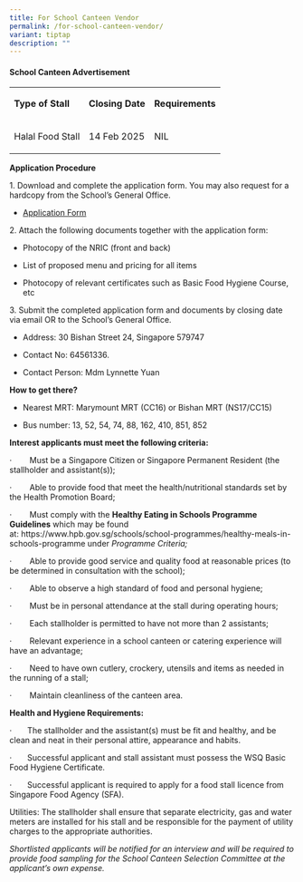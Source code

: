 ```yaml
---
title: For School Canteen Vendor
permalink: /for-school-canteen-vendor/
variant: tiptap
description: ""
---
```

<h4><strong>School Canteen Advertisement</strong></h4>
<table style="minWidth: 75px">
<colgroup>
<col>
<col>
<col>
</colgroup>
<tbody>
<tr>
<td rowspan="1" colspan="1">
<p><strong>Type of Stall</strong>
</p>
</td>
<td rowspan="1" colspan="1">
<p><strong>Closing Date</strong>
</p>
</td>
<td rowspan="1" colspan="1">
<p><strong>Requirements</strong>
</p>
</td>
</tr>
<tr>
<td rowspan="1" colspan="1">
<p>Halal Food Stall</p>
</td>
<td rowspan="1" colspan="1">
<p>14 Feb 2025</p>
</td>
<td rowspan="1" colspan="1">
<p>NIL</p>
</td>
</tr>
</tbody>
</table>
<p><strong>Application Procedure</strong>
</p>
<p>1. Download and complete the application form. You may also request for
a hardcopy from the School’s General Office.</p>
<ul data-tight="true" class="tight">
<li>
<p><a href="/files/Application_for_Canteen_Stall_FormBF7.pdf" rel="noopener nofollow" target="_blank">Application Form</a>
</p>
</li>
</ul>
<p>2. Attach the following documents together with the application form:</p>
<ul data-tight="true" class="tight">
<li>
<p>Photocopy of the NRIC (front and back)</p>
</li>
<li>
<p>List of proposed menu and pricing for all items</p>
</li>
<li>
<p>Photocopy of relevant certificates such as Basic Food Hygiene Course,
etc</p>
</li>
</ul>
<p>3. Submit the completed application form and documents by closing date
via email OR to the School’s General Office.</p>
<ul data-tight="true" class="tight">
<li>
<p>Address: 30 Bishan Street 24, Singapore 579747</p>
</li>
<li>
<p>Contact No: 64561336.</p>
</li>
<li>
<p>Contact Person: Mdm Lynnette Yuan</p>
</li>
</ul>
<p><strong>How to get there?</strong>
</p>
<ul data-tight="true" class="tight">
<li>
<p>Nearest MRT: Marymount MRT (CC16) or Bishan MRT (NS17/CC15)</p>
</li>
<li>
<p>Bus number: 13, 52, 54, 74, 88, 162, 410, 851, 852</p>
</li>
</ul>
<p><strong>Interest applicants must meet the following criteria:</strong>
</p>
<p>·&nbsp;&nbsp;&nbsp;&nbsp;&nbsp;&nbsp;&nbsp; Must be a Singapore Citizen
or Singapore Permanent Resident (the stallholder and assistant(s));</p>
<p>·&nbsp;&nbsp;&nbsp;&nbsp;&nbsp;&nbsp;&nbsp; Able to provide food that
meet the health/nutritional standards set by the Health Promotion Board;</p>
<p>·&nbsp;&nbsp;&nbsp;&nbsp;&nbsp;&nbsp;&nbsp; Must comply with the&nbsp;<strong>Healthy Eating in Schools Programme Guidelines</strong>&nbsp;which
may be found at:&nbsp;<a rel="noopener noreferrer nofollow" target="_blank">https://www.hpb.gov.sg/schools/school-programmes/healthy-meals-in-schools-programme</a>&nbsp;under&nbsp;<em>Programme Criteria;</em>
</p>
<p>·&nbsp;&nbsp;&nbsp;&nbsp;&nbsp;&nbsp;&nbsp; Able to provide good service
and quality food at reasonable prices (to be determined in consultation
with the school);</p>
<p>·&nbsp;&nbsp;&nbsp;&nbsp;&nbsp;&nbsp;&nbsp; Able to observe a high standard
of food and personal hygiene;</p>
<p>·&nbsp;&nbsp;&nbsp;&nbsp;&nbsp;&nbsp;&nbsp; Must be in personal attendance
at the stall during operating hours;</p>
<p>·&nbsp;&nbsp;&nbsp;&nbsp;&nbsp;&nbsp;&nbsp; Each stallholder is permitted
to have not more than 2 assistants;</p>
<p>·&nbsp;&nbsp;&nbsp;&nbsp;&nbsp;&nbsp;&nbsp; Relevant experience in a school
canteen or catering experience will have an advantage;</p>
<p>·&nbsp;&nbsp;&nbsp;&nbsp;&nbsp;&nbsp;&nbsp; Need to have own cutlery,
crockery, utensils and items as needed in the running of a stall;</p>
<p>·&nbsp;&nbsp;&nbsp;&nbsp;&nbsp;&nbsp;&nbsp; Maintain cleanliness of the
canteen area.</p>
<p><strong>Health and Hygiene Requirements:</strong>
</p>
<p>·&nbsp;&nbsp;&nbsp;&nbsp;&nbsp;&nbsp; The stallholder and the assistant(s)
must be fit and healthy, and be clean and neat in their personal attire,
appearance and habits.</p>
<p>·&nbsp;&nbsp;&nbsp;&nbsp;&nbsp;&nbsp; Successful applicant and stall assistant
must possess the WSQ Basic Food Hygiene Certificate.</p>
<p>·&nbsp;&nbsp;&nbsp;&nbsp;&nbsp;&nbsp; Successful applicant is required
to apply for a food stall licence from Singapore Food Agency (SFA).</p>
<p>Utilities: The stallholder shall ensure that separate electricity, gas
and water meters are installed for his stall and be responsible for the
payment of utility charges to the appropriate authorities.</p>
<p><em>Shortlisted applicants will be notified for an interview and will be required to provide food sampling for the School Canteen Selection Committee at the applicant’s own expense.</em>
</p>